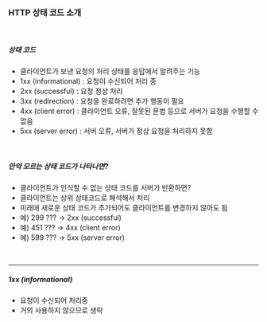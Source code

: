 ### HTTP 상태 코드 소개

<br />

##### 상태 코드

- 클라이언트가 보낸 요청의 처리 상태를 응답에서 알려주는 기능
- 1xx (informational) : 요청이 수신되어 처리 중
- 2xx (successful) : 요청 정상 처리
- 3xx (redirection) : 요청을 완료하려면 추가 행동이 필요
- 4xx (client error) : 클라이언트 오류, 잘못된 문법 등으로 서버가 요청을 수행할 수 없음
- 5xx (server error) : 서버 오류, 서버가 정상 요청을 처리하지 못함

<br>

##### 만약 모르는 상태 코드가 나타나면?

- 클라이언트가 인식할 수 없는 상태 코드를 서버가 반환하면?
- 클라이언트는 상위 상태코드로 해석해서 처리
- 미래에 새로운 상태 코드가 추가되어도 클라이언트를 변경하지 않아도 됨
- 예) 299 ??? → 2xx (successful)
- 예) 451 ??? → 4xx (client error)
- 예) 599 ??? → 5xx (server error)

 <br>

---

##### 1xx (informational)

- 요청이 수신되어 처리중
- 거의 사용하지 않으므로 생략
